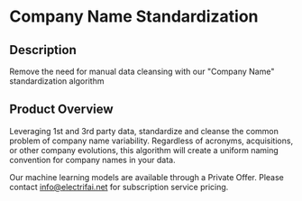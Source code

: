# Company Name Standardization

## Description
Remove the need for manual data cleansing with our "Company Name" standardization algorithm

## Product Overview
Leveraging 1st and 3rd party data, standardize and cleanse the common problem of company name variability. Regardless of acronyms, acquisitions, or other company evolutions, this algorithm will create a uniform naming convention for company names in your data.

Our machine learning models are available through a Private Offer. Please contact info@electrifai.net for subscription service pricing.


